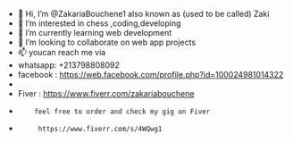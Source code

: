 - 👋 Hi, I’m @ZakariaBouchene1 also known as (used to be called) Zaki
- 👀 I’m interested in  chess ,coding,developing
- 🌱 I’m currently learning web development
- 💞️ I’m looking to collaborate on web app projects
- 📫 youcan reach me via 
- whatsapp: +213798808092
- facebook : https://web.facebook.com/profile.php?id=100024981014322
- 
- Fiver :  https://www.fiverr.com/zakariabouchene
-         feel free to order and check my gig on Fiver
-          https://www.fiverr.com/s/4WQwg1

<!---
ZakariaBouchene1/ZakariaBouchene1 is a ✨ special ✨ repository because its `README.md` (this file) appears on your GitHub profile.
You can click the Preview link to take a look at your changes.
--->
